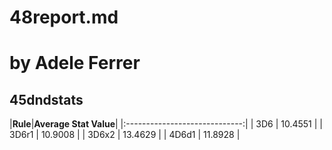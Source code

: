 48report.md
===========
# by Adele Ferrer

## 45dndstats

|**Rule**|**Average Stat Value**|
|:-----------------------------:|
|   3D6  | 	     10.4551       	|
|  3D6r1 |		 10.9008		|
|  3D6x2 | 		 13.4629		|
|  4D6d1 |  	 11.8928		|